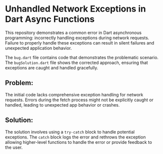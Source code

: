 # Unhandled Network Exceptions in Dart Async Functions

This repository demonstrates a common error in Dart asynchronous programming: incorrectly handling exceptions during network requests.  Failure to properly handle these exceptions can result in silent failures and unexpected application behavior.

The `bug.dart` file contains code that demonstrates the problematic scenario. The `bugSolution.dart` file shows the corrected approach, ensuring that exceptions are caught and handled gracefully.

## Problem:

The initial code lacks comprehensive exception handling for network requests. Errors during the fetch process might not be explicitly caught or handled, leading to unexpected app behavior or crashes.

## Solution:

The solution involves using a `try-catch` block to handle potential exceptions. The `catch` block logs the error and rethrows the exception allowing higher-level functions to handle the error or provide feedback to the user.